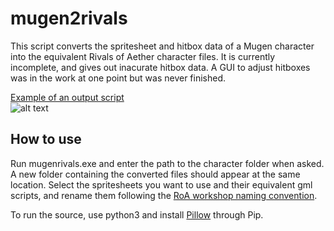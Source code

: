 # mugen2rivals
This script converts the spritesheet and hitbox data of a Mugen character into the equivalent Rivals of Aether character files. It is currently incomplete, and gives out inacurate hitbox data. A GUI to adjust hitboxes was in the work at one point but was never finished.

[Example of an output script](https://pastebin.com/bpiTrt1X)   
![alt text](https://i.imgur.com/uqQEjjS.png)
  
## How to use
Run mugenrivals.exe and enter the path to the character folder when asked. A new folder containing the converted files should appear at the same location. Select the spritesheets you want to use and their equivalent gml scripts, and rename them following the [RoA workshop naming convention](https://rivalsofaether.com/workshop/introduction/).
  
To run the source, use python3 and install [Pillow](https://github.com/python-pillow/Pillow) through Pip.

